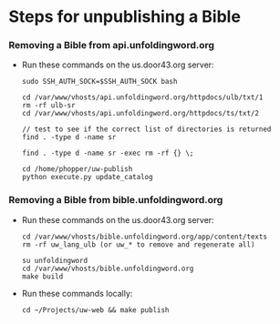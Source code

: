 # Steps for unpublishing a Bible

### Removing a Bible from api.unfoldingword.org

* Run these commands on the us.door43.org server:
    ```
    sudo SSH_AUTH_SOCK=$SSH_AUTH_SOCK bash
    
    cd /var/www/vhosts/api.unfoldingword.org/httpdocs/ulb/txt/1
    rm -rf ulb-sr
    cd /var/www/vhosts/api.unfoldingword.org/httpdocs/ts/txt/2
    
    // test to see if the correct list of directories is returned
    find . -type d -name sr
    
    find . -type d -name sr -exec rm -rf {} \;
    
    cd /home/phopper/uw-publish
    python execute.py update_catalog
    ```


### Removing a Bible from bible.unfoldingword.org

* Run these commands on the us.door43.org server:

    ```
    cd /var/www/vhosts/bible.unfoldingword.org/app/content/texts
    rm -rf uw_lang_ulb (or uw_* to remove and regenerate all)
    
    su unfoldingword
    cd /var/www/vhosts/bible.unfoldingword.org
    make build
    ```

* Run these commands locally:
    ```
    cd ~/Projects/uw-web && make publish
    ```
